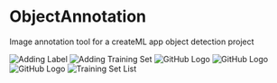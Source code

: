 # ObjectAnnotation
Image annotation tool for a createML app object detection project

![Adding Label](/images/AddLabel.png) <!-- .element height="50%" width="50%" -->
![Adding Training Set](/images/AddSet.png)
![GitHub Logo](/images/ImageSelection.png)
![GitHub Logo](/images/LabeledImages.png)
![GitHub Logo](/images/ObjectFrame.png)
![Training Set List](/images/TrainingSetList.png)
